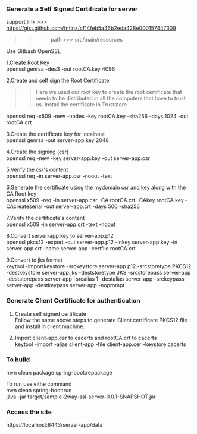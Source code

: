 
### Generate a Self Signed Certificate for server

support link >>> https://gist.github.com/fntlnz/cf14feb5a46b2eda428e000157447309  

>>> path >>> src/main/resources  

Use Gitbash OpenSSL

1.Create Root Key  
openssl genrsa -des3 -out rootCA.key 4096  

2.Create and self sign the Root Certificate  
>>Here we used our root key to create the root certificate that needs to be distributed in all the computers that have to trust us. Install the certificate in Truststore

openssl req -x509 -new -nodes -key rootCA.key -sha256 -days 1024 -out rootCA.crt

3.Create the certificate key for localhost  
openssl genrsa -out server-app.key 2048

4.Create the signing (csr)  
openssl req -new -key server-app.key -out server-app.csr

5.Verify the csr's content  
openssl req -in server-app.csr -noout -text

6.Generate the certificate using the mydomain csr and key along with the CA Root key  
openssl x509 -req -in server-app.csr -CA rootCA.crt -CAkey rootCA.key -CAcreateserial -out server-app.crt -days 500 -sha256

7.Verify the certificate's content  
openssl x509 -in server-app.crt -text -noout

8.Convert server-app.key to server-app.p12  
openssl pkcs12 -export -out server-app.p12 -inkey server-app.key -in server-app.crt -name server-app -certfile rootCA.crt

9.Convert to jks format  
keytool -importkeystore -srckeystore server-app.p12 -srcstoretype PKCS12 -destkeystore server-app.jks  -deststoretype JKS -srcstorepass server-app -deststorepass server-app -srcalias 1 -destalias server-app -srckeypass server-app -destkeypass server-app -noprompt

### Generate Client Certificate for authentication  

1. Create self signed certificate  
Follow the same above steps to generate Client certificate PKCS12 file and install in client machine.  

3. Import client-app.cer to cacerts and rootCA.crt to cacerts  
keytool -import -alias client-app -file client-app.cer -keystore cacerts  

### To build  

mvn clean package spring-boot:repackage  

To run use eithe command  
mvn clean spring-boot:run  
java -jar target/sample-2way-ssl-server-0.0.1-SNAPSHOT.jar  

### Access the site  

https://localhost:8443/server-app/data

